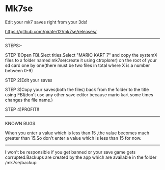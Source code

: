 # Mk7se
Edit your mk7 saves right from your 3ds!

https://github.com/pirater12/mk7se/releases/

-------- 

STEPS:-

STEP 1)Open FBI.Slect titles.Select "MARIO KART 7" and copy the systemX files to a folder named mk7se(create it using ctrxplorer) on the root of your sd card one by one(there must be two files in total where X is a number between 0-9)

STEP 2)Edit your saves

STEP 3)Copy your saves(both the files) back from the folder to the title using FBI(don't use any other save editor because mario kart some times changes the file name.)

STEP 4)PROFIT!!

-------

KNOWN BUGS

When you enter a value which is less than 15 ,the value becomes much greater than 15.So don't enter a value which is less than 15 for now.

-------

I won't be responsible if you get banned or your save game gets corrupted.Backups are created by the app which are available in the folder /mk7se/backup
